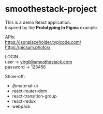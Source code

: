 # smoothestack-project
This is a demo React application. <br />
Inspired by the <strong>Prototyping In Figma</strong> example.

APIs: <br />
https://jsonplaceholder.typicode.com/ <br />
https://picsum.photos/

LOGIN <br />
user -> virgil@smoothestack.com <br />
password -> 123456

Show-off: <br />
- @material-ui <br />
- react-router-dom <br />
- react-transition-group <br/>
- react-redux <br />
- webpack <br />
